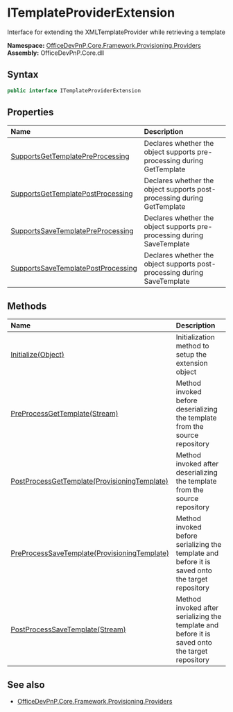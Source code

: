 # ITemplateProviderExtension
Interface for extending the XMLTemplateProvider while retrieving a template  

**Namespace:** [OfficeDevPnP.Core.Framework.Provisioning.Providers](OfficeDevPnP.Core.Framework.Provisioning.Providers.md)  
**Assembly:** OfficeDevPnP.Core.dll  
## Syntax
```C#
public interface ITemplateProviderExtension
```
## Properties
|**Name**|**Description**|
|:-----|:-----|
| [SupportsGetTemplatePreProcessing](OfficeDevPnP.Core.Framework.Provisioning.Providers.ITemplateProviderExtension.SupportsGetTemplatePreProcessing.md) | Declares whether the object supports pre-processing during GetTemplate
| [SupportsGetTemplatePostProcessing](OfficeDevPnP.Core.Framework.Provisioning.Providers.ITemplateProviderExtension.SupportsGetTemplatePostProcessing.md) | Declares whether the object supports post-processing during GetTemplate
| [SupportsSaveTemplatePreProcessing](OfficeDevPnP.Core.Framework.Provisioning.Providers.ITemplateProviderExtension.SupportsSaveTemplatePreProcessing.md) | Declares whether the object supports pre-processing during SaveTemplate
| [SupportsSaveTemplatePostProcessing](OfficeDevPnP.Core.Framework.Provisioning.Providers.ITemplateProviderExtension.SupportsSaveTemplatePostProcessing.md) | Declares whether the object supports post-processing during SaveTemplate
## Methods
|**Name**|**Description**|
|:-----|:-----|
| [Initialize(Object)](OfficeDevPnP.Core.Framework.Provisioning.Providers.ITemplateProviderExtension.InitializeObject.md) | Initialization method to setup the extension object
| [PreProcessGetTemplate(Stream)](OfficeDevPnP.Core.Framework.Provisioning.Providers.ITemplateProviderExtension.PreProcessGetTemplateStream.md) | Method invoked before deserializing the template from the source repository
| [PostProcessGetTemplate(ProvisioningTemplate)](OfficeDevPnP.Core.Framework.Provisioning.Providers.ITemplateProviderExtension.PostProcessGetTemplateProvisioningTemplate.md) | Method invoked after deserializing the template from the source repository
| [PreProcessSaveTemplate(ProvisioningTemplate)](OfficeDevPnP.Core.Framework.Provisioning.Providers.ITemplateProviderExtension.PreProcessSaveTemplateProvisioningTemplate.md) | Method invoked before serializing the template and before it is saved onto the target repository
| [PostProcessSaveTemplate(Stream)](OfficeDevPnP.Core.Framework.Provisioning.Providers.ITemplateProviderExtension.PostProcessSaveTemplateStream.md) | Method invoked after serializing the template and before it is saved onto the target repository
## See also
- [OfficeDevPnP.Core.Framework.Provisioning.Providers](OfficeDevPnP.Core.Framework.Provisioning.Providers.md)
